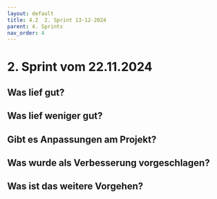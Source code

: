```yaml
---
layout: default
title: 4.2  2. Sprint 13-12-2024
parent: 4. Sprints
nav_order: 4
---
```


# 2. Sprint vom 22.11.2024

## Was lief gut?


## Was lief weniger gut?


## Gibt es Anpassungen am Projekt?


## Was wurde als Verbesserung vorgeschlagen?


## Was ist das weitere Vorgehen?